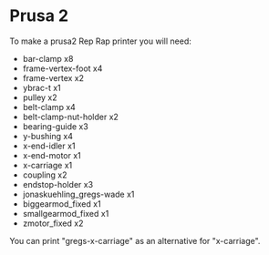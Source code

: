 Prusa 2
=====

To make a prusa2 Rep Rap printer you will need:  

* bar-clamp                x8
* frame-vertex-foot        x4
* frame-vertex             x2
* ybrac-t                  x1
* pulley                   x2
* belt-clamp               x4
* belt-clamp-nut-holder    x2
* bearing-guide            x3
* y-bushing                x4
* x-end-idler              x1
* x-end-motor              x1
* x-carriage               x1
* coupling                 x2
* endstop-holder           x3
* jonaskuehling_gregs-wade x1
* biggearmod_fixed         x1
* smallgearmod_fixed       x1
* zmotor_fixed             x2  

You can print "gregs-x-carriage" as an alternative for "x-carriage".